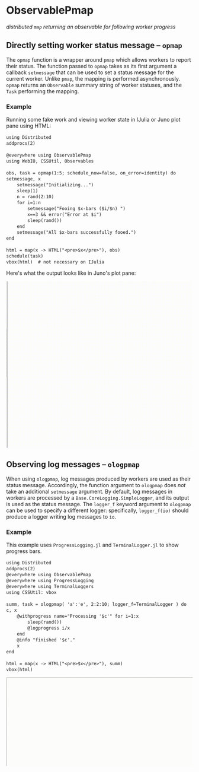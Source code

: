 # ObservablePmap

*distributed `map` returning an observable for following worker progress*

## Directly setting worker status message – `opmap`
The `opmap` function is a wrapper around `pmap` which allows workers to report their status. The function passed to `opmap` takes as its first argument a callback `setmessage` that can be used to set a status message for the current worker. Unlike `pmap`, the mapping is performed asynchronously. `opmap` returns an `Observable` summary string of worker statuses, and the `Task` performing the mapping.

### Example 
Running some fake work and viewing worker state in IJulia or Juno plot pane using HTML:
```
using Distributed
addprocs(2)

@everywhere using ObservablePmap
using WebIO, CSSUtil, Observables

obs, task = opmap(1:5; schedule_now=false, on_error=identity) do setmessage, x
    setmessage("Initializing...")
    sleep(1)
    n = rand(2:10)
    for i=1:n
        setmessage("Fooing $x-bars ($i/$n) ")
        x==3 && error("Error at $i")
        sleep(rand())
    end
    setmessage("All $x-bars successfully fooed.")
end

html = map(x -> HTML("<pre>$x</pre>"), obs)
schedule(task)
vbox(html)  # not necessary on IJulia
```
Here's what the output looks like in Juno's plot pane:

<img src="https://raw.githubusercontent.com/yha/ObservablePmap.jl/master/opmap-html-output.gif" width="600" />

## Observing log messages – `ologpmap`
When using `ologpmap`, log messages produced by workers are used as their status message. Accordingly, the function argument to `ologpmap` does *not* take an additional `setmessage` argument. By default, log messages in workers are processed by a `Base.CoreLogging.SimpleLogger`, and its output is used as the status message. The `logger_f` keyword argument to `ologpmap` can be used to specify a different logger: specifically, `logger_f(io)` should produce a logger writing log messages to `io`.
### Example
This example uses `ProgressLogging.jl` and `TerminalLogger.jl` to show progress bars.
```
using Distributed
addprocs(2)
@everywhere using ObservablePmap
@everywhere using ProgressLogging
@everywhere using TerminalLoggers
using CSSUtil: vbox

summ, task = ologpmap( 'a':'e', 2:2:10; logger_f=TerminalLogger ) do c, x
    @withprogress name="Processing '$c'" for i=1:x
        sleep(rand())
        @logprogress i/x
    end
    @info "finished '$c'."
    x
end

html = map(x -> HTML("<pre>$x</pre>"), summ)
vbox(html)
```

<img src="https://raw.githubusercontent.com/yha/ObservablePmap.jl/master/ologpmap-html-output.gif" width="800" />

